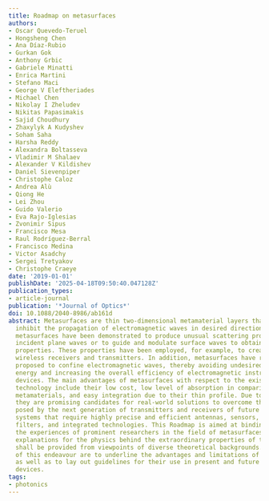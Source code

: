 ```yaml
---
title: Roadmap on metasurfaces
authors:
- Oscar Quevedo-Teruel
- Hongsheng Chen
- Ana Díaz-Rubio
- Gurkan Gok
- Anthony Grbic
- Gabriele Minatti
- Enrica Martini
- Stefano Maci
- George V Eleftheriades
- Michael Chen
- Nikolay I Zheludev
- Nikitas Papasimakis
- Sajid Choudhury
- Zhaxylyk A Kudyshev
- Soham Saha
- Harsha Reddy
- Alexandra Boltasseva
- Vladimir M Shalaev
- Alexander V Kildishev
- Daniel Sievenpiper
- Christophe Caloz
- Andrea Alù
- Qiong He
- Lei Zhou
- Guido Valerio
- Eva Rajo-Iglesias
- Zvonimir Sipus
- Francisco Mesa
- Raul Rodríguez-Berral
- Francisco Medina
- Victor Asadchy
- Sergei Tretyakov
- Christophe Craeye
date: '2019-01-01'
publishDate: '2025-04-18T09:50:40.047128Z'
publication_types:
- article-journal
publication: '*Journal of Optics*'
doi: 10.1088/2040-8986/ab161d
abstract: Metasurfaces are thin two-dimensional metamaterial layers that allow or
  inhibit the propagation of electromagnetic waves in desired directions. For example,
  metasurfaces have been demonstrated to produce unusual scattering properties of
  incident plane waves or to guide and modulate surface waves to obtain desired radiation
  properties. These properties have been employed, for example, to create innovative
  wireless receivers and transmitters. In addition, metasurfaces have recently been
  proposed to confine electromagnetic waves, thereby avoiding undesired leakage of
  energy and increasing the overall efficiency of electromagnetic instruments and
  devices. The main advantages of metasurfaces with respect to the existing conventional
  technology include their low cost, low level of absorption in comparison with bulky
  metamaterials, and easy integration due to their thin profile. Due to these advantages,
  they are promising candidates for real-world solutions to overcome the challenges
  posed by the next generation of transmitters and receivers of future high-rate communication
  systems that require highly precise and efficient antennas, sensors, active components,
  filters, and integrated technologies. This Roadmap is aimed at binding together
  the experiences of prominent researchers in the field of metasurfaces, from which
  explanations for the physics behind the extraordinary properties of these structures
  shall be provided from viewpoints of diverse theoretical backgrounds. Other goals
  of this endeavour are to underline the advantages and limitations of metasurfaces,
  as well as to lay out guidelines for their use in present and future electromagnetic
  devices.
tags:
- photonics
---
```

